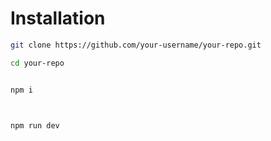 # Installation

```bash
git clone https://github.com/your-username/your-repo.git

cd your-repo


npm i



npm run dev
